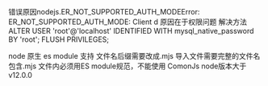 错误原因nodejs.ER_NOT_SUPPORTED_AUTH_MODEError: ER_NOT_SUPPORTED_AUTH_MODE: Client d
原因在于权限问题
解决方法
ALTER USER 'root'@'localhost' IDENTIFIED WITH mysql_native_password BY 'root';
FLUSH PRIVILEGES;

node 原生 es module 支持
文件名后缀需要改成.mjs
导入文件需要完整的文件名包含.mjs
文件内必须用ES module规范，不能使用 ComonJs
node版本大于v12.0.0
